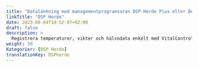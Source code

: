 ```yaml
---
title: "Datalänkning med managementprogramvaran DSP Herde Plus eller Beef"
linkTitle: "DSP Herde"
date: 2023-08-04T10:52:07+02:00
draft: false
description: >
  Registrera temperaturer, vikter och hälsodata enkelt med VitalControl-enheten och importera de registrerade uppgifterna till *Herde*-programvaran.
weight: 30
Kategorier: [DSP Herde]
translationKey: DSPherde
---
```

